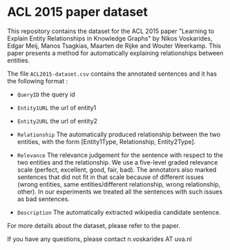 # ACL 2015 paper dataset

This repository contains the dataset for the ACL 2015 paper "Learning to Explain Entity Relationships in Knowledge Graphs" by Nikos Voskarides, Edgar Meij, Manos Tsagkias, Maarten de Rijke and Wouter Weerkamp. This paper presents a method for automatically explaining relationships between entities.

The file `ACL2015-dataset.csv` contains the annotated sentences and it has the following format :

- `QueryID` the query id

- `Entity1URL` the url of entity1

- `Entity2URL` the url of entity2

- `Relationship` The automatically produced relationship between the two entities, with the form [Entity1Type, Relationship, Entity2Type].

- `Relevance` The relevance judgement for the sentence with respect to the two entities and the relationship. We use a five-level graded relevance scale (perfect, excellent, good, fair, bad). The annotators also marked sentences that did not fit in that scale because of different issues (wrong entities, same entities/different relationship, wrong relationship, other). In our experiments we treated all the sentences with such issues as bad sentences.

- `Description` The automatically extracted wikipedia candidate sentence.

For more details about the dataset, please refer to the paper.

If you have any questions, please contact n.voskarides AT uva.nl
